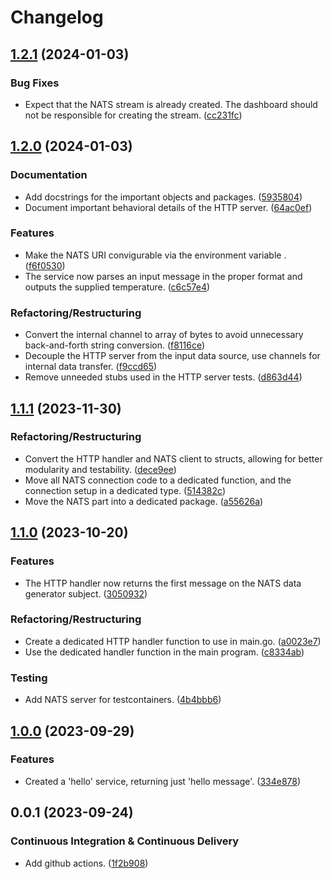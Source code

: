 # Changelog

## [1.2.1](https://github.com/ivanov-slk/tma-dashboard/compare/v1.2.0...v1.2.1) (2024-01-03)


### Bug Fixes

* Expect that the NATS stream is already created. The dashboard should not be responsible for creating the stream. ([cc231fc](https://github.com/ivanov-slk/tma-dashboard/commit/cc231fc0dd1cdbc301fe3f6dd776df26763a6f95))

## [1.2.0](https://github.com/ivanov-slk/tma-dashboard/compare/v1.1.1...v1.2.0) (2024-01-03)


### Documentation

* Add docstrings for the important objects and packages. ([5935804](https://github.com/ivanov-slk/tma-dashboard/commit/59358045ac677065c193c047ca9db5e0ef2b07e2))
* Document important behavioral details of the HTTP server. ([64ac0ef](https://github.com/ivanov-slk/tma-dashboard/commit/64ac0ef7786660dd9d0c87511bc493d4a3786bea))


### Features

* Make the NATS URI convigurable via the environment variable . ([f6f0530](https://github.com/ivanov-slk/tma-dashboard/commit/f6f05301f0030ed6874b21736d29a6bd99bfc841))
* The service now parses an input message in the proper format and outputs the supplied temperature. ([c6c57e4](https://github.com/ivanov-slk/tma-dashboard/commit/c6c57e4f3273fcf4974fab91d0c025c4dd27c646))


### Refactoring/Restructuring

* Convert the internal channel to array of bytes to avoid unnecessary back-and-forth string conversion. ([f8116ce](https://github.com/ivanov-slk/tma-dashboard/commit/f8116ce727a09c28d8224e765cabff284413d60a))
* Decouple the HTTP server from the input data source, use channels for internal data transfer. ([f9ccd65](https://github.com/ivanov-slk/tma-dashboard/commit/f9ccd654ed0aee7acb946af7fb942f1ed85e1f1b))
* Remove unneeded stubs used in the HTTP server tests. ([d863d44](https://github.com/ivanov-slk/tma-dashboard/commit/d863d44980fde0687c30406a142ff49cf3b8513f))

## [1.1.1](https://github.com/ivanov-slk/tma-dashboard/compare/v1.1.0...v1.1.1) (2023-11-30)


### Refactoring/Restructuring

* Convert the HTTP handler and NATS client to structs, allowing for better modularity and testability. ([dece9ee](https://github.com/ivanov-slk/tma-dashboard/commit/dece9ee93fa5ea15df7a1b6ad3c3b25fdfd76d2d))
* Move all NATS connection code to a dedicated function, and the connection setup in a dedicated type. ([514382c](https://github.com/ivanov-slk/tma-dashboard/commit/514382c225bec9571a3df8ecce84fd29d19df8e5))
* Move the NATS part into a dedicated package. ([a55626a](https://github.com/ivanov-slk/tma-dashboard/commit/a55626afff6ae23fb814293d0645e2c34f436b81))

## [1.1.0](https://github.com/ivanov-slk/tma-dashboard/compare/v1.0.0...v1.1.0) (2023-10-20)


### Features

* The HTTP handler now returns the first message on the NATS data generator subject. ([3050932](https://github.com/ivanov-slk/tma-dashboard/commit/30509328fc109d9796a4da19db574bf6befbf1d0))


### Refactoring/Restructuring

* Create a dedicated HTTP handler function to use in main.go. ([a0023e7](https://github.com/ivanov-slk/tma-dashboard/commit/a0023e7b8eb5856f9f3b8082e51179b85cf2df6d))
* Use the dedicated handler function in the main program. ([c8334ab](https://github.com/ivanov-slk/tma-dashboard/commit/c8334ab25e0f750e21e3fc75fb1b565f18a5a550))


### Testing

* Add NATS server for testcontainers. ([4b4bbb6](https://github.com/ivanov-slk/tma-dashboard/commit/4b4bbb61312958bd21ff0ba14f6001cb28efe669))

## [1.0.0](https://github.com/ivanov-slk/tma-dashboard/compare/v0.0.1...v1.0.0) (2023-09-29)


### Features

* Created a 'hello' service, returning just 'hello message'. ([334e878](https://github.com/ivanov-slk/tma-dashboard/commit/334e878512f3d13cd8b632900d8df870379f258b))

## 0.0.1 (2023-09-24)


### Continuous Integration & Continuous Delivery

* Add github actions. ([1f2b908](https://github.com/ivanov-slk/tma-dashboard/commit/1f2b908557579279f73392b8fc4a40518ad137d3))
